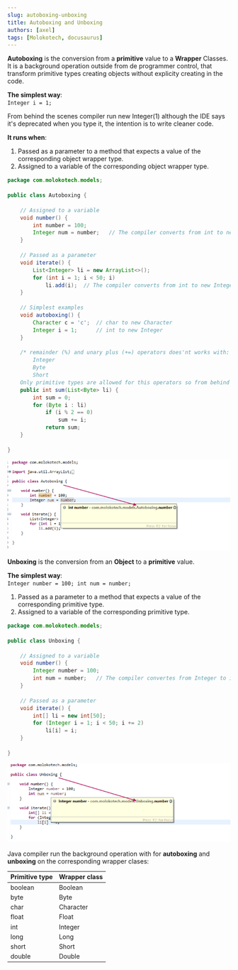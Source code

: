 ```yaml
---
slug: autoboxing-unboxing
title: Autoboxing and Unboxing
authors: [axel]
tags: [Molokotech, docusaurus]
---
```


**Autoboxing** is the conversion from a **primitive** value to a **Wrapper** Classes.
It is a background operation outside from de programmer control, that transform primitive types creating objects without explicity creating in the code.

__The simplest way__:<br/>
`Integer i = 1;`

 From behind the scenes compiler run new Integer(1) although the IDE says it's deprecated when you type it, the intention is to write cleaner code.

__It runs when__:<br/>
1) Passed as a parameter to a method that expects a value of the corresponding object wrapper type.
2) Assigned to a variable of the corresponding object wrapper type.

```java
package com.molokotech.models;

public class Autoboxing {
	
	// Assigned to a variable
	void number() {
		int number = 100;
		Integer num = number;	// The compiler converts from int to new Integer
	}

	// Passed as a parameter
	void iterate() {
		List<Integer> li = new ArrayList<>();
		for (int i = 1; i < 50; i)
		    li.add(i);	// The compiler converts from int to new Integer
	}

	// Simplest examples
	void autoboxing() {
		Character c = 'c';	// char to new Character
		Integer i = 1;		// int to new Integer
	}

	/* remainder (%) and unary plus (+=) operators does'nt works with:
		Integer
		Byte
		Short
	Only primitive types are allowed for this operators so from behind the scenes always invokes i.intValue() */
	public int sum(List<Byte> li) {
		int sum = 0;
		for (Byte i : li)
			if (i % 2 == 0)
				sum += i;
			return sum;
	}

}
```

![autoboxing](autoboxing.png)

**Unboxing** is the conversion from an **Object** to a **primitive** value.

__The simplest way__:<br/>
`Integer number = 100; int num = number;`

1) Passed as a parameter to a method that expects a value of the corresponding primitive type.
2) Assigned to a variable of the corresponding primitive type.

```java
package com.molokotech.models;

public class Unboxing {
	
	// Assigned to a variable
	void number() {
		Integer number = 100;
		int num = number; 	// The compiler convertes from Integer to int
	}

	// Passed as a parameter
	void iterate() {
		int[] li = new int[50];
		for (Integer i = 1; i < 50; i += 2)
			li[i] = i;
	}

}
```

![unboxing](unboxing.png)

Java compiler run the background operation with for **autoboxing** and **unboxing** on the corresponding wrapper clases:

| Primitive type | Wrapper class |
|----------------|---------------|
| boolean    	 | Boolean       |
| byte    	 	 | Byte       	 |
| char    	 	 | Character     |
| float    	 	 | Float       	 |
| int    	 	 | Integer       |
| long    	 	 | Long       	 |
| short    	 	 | Short       	 |
| double    	 | Double        |

